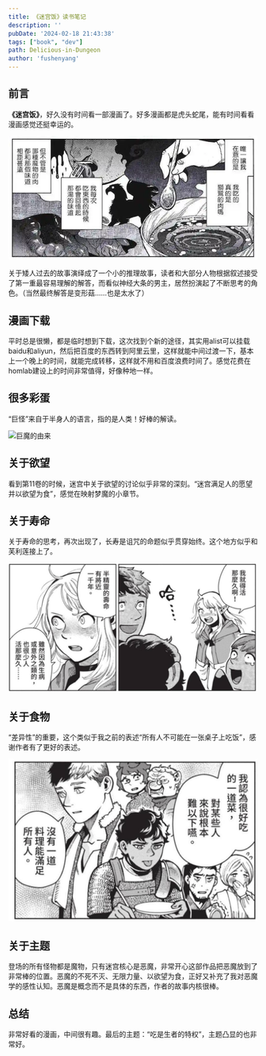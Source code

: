 ```yaml
---
title: 《迷宫饭》读书笔记
description: ''
pubDate: '2024-02-18 21:43:38'
tags: ["book", "dev"]
path: Delicious-in-Dungeon
author: 'fushenyang'
---
```


## 前言

**《迷宫饭》**，好久没有时间看一部漫画了。好多漫画都是虎头蛇尾，能有时间看看漫画感觉还挺幸运的。

![49话的故事挺棒的](book-5-Delicious-in-Dungeon/49.png)

关于矮人过去的故事演绎成了一个小的推理故事，读者和大部分人物根据叙述接受了第一重最容易理解的解答，而看似神经大条的男主，居然扮演起了不断思考的角色。（当然最终解答是变形菇……也是太水了）

## 漫画下载

平时总是很懒，都是临时想到下载，这次找到个新的途径，其实用alist可以挂载baidu和aliyun，然后把百度的东西转到阿里云里，这样就能中间过渡一下，基本上一个晚上的时间，就能完成转移，这样就不用和百度浪费时间了。感觉花费在homlab建设上的时间非常值得，好像种地一样。

## 很多彩蛋

“巨怪”来自于半身人的语言，指的是人类！好棒的解读。

![巨魔的由来](book-5-Delicious-in-Dungeon/vol8.196p.png)

## 关于欲望

看到第11卷的时候，迷宫中关于欲望的讨论似乎非常的深刻。“迷宫满足人的愿望并以欲望为食”，感觉在映射梦魔的小章节。

## 关于寿命

关于寿命的思考，再次出现了，长寿是诅咒的命题似乎贯穿始终。这个地方似乎和芙利莲接上了。

![1000年的寿命](book-5-Delicious-in-Dungeon/1000years.png)

## 关于食物

“差异性”的重要，这个类似于我之前的表述“所有人不可能在一张桌子上吃饭”，感谢作者有了更好的表述。

![每个人喜欢的食物不同](book-5-Delicious-in-Dungeon/idea-like-mine.png)

## 关于主题

登场的所有怪物都是魔物，只有迷宫核心是恶魔，非常开心这部作品把恶魔放到了非常棒的位置。恶魔的不死不灭、无限力量、以欲望为食，正好又补充了我对恶魔学的感性认知。恶魔是概念而不是具体的东西，作者的故事内核很棒。

## 总结

非常好看的漫画，中间很有趣。最后的主题：“吃是生者的特权”，主题凸显的也非常好。
